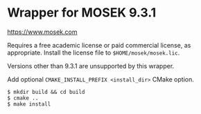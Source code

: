 Wrapper for MOSEK 9.3.1
=======================

<https://www.mosek.com>

Requires a free academic license or paid commercial license, as appropriate.
Install the license file to `$HOME/mosek/mosek.lic`.

Versions other than 9.3.1 are unsupported by this wrapper.

Add optional `CMAKE_INSTALL_PREFIX <install_dir>` CMake option.

```
$ mkdir build && cd build
$ cmake ..
$ make install
```
